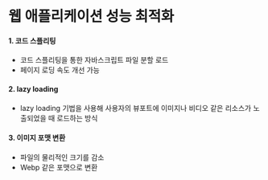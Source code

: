 # 웹 애플리케이션 성능 최적화

#### 1. 코드 스플리팅

- 코드 스플리팅을 통한 자바스크립트 파일 분할 로드
- 페이지 로딩 속도 개선 가능

#### 2. lazy loading

- lazy loading 기법을 사용해 사용자의 뷰포트에 이미지나 비디오 같은 리소스가 노출되었을 때 로드하는 방식

#### 3. 이미지 포맷 변환

- 파일의 물리적인 크기를 감소
- Webp 같은 포맷으로 변환
